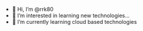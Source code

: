 - 👋 Hi, I’m @rrk80
- 👀 I’m interested in  learning new technologies...
- 🌱 I’m currently learning cloud based technologies
<!---
- 💞️ I’m looking to collaborate on ...
- 📫 How to reach me ...
--->
<!---
rrk80/rrk80 is a ✨ special ✨ repository because its `README.md` (this file) appears on your GitHub profile.
You can click the Preview link to take a look at your changes.
--->
